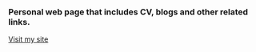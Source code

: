 ### Personal web page that includes CV, blogs and other related links.
[Visit my site](https://arinmis.github.io)
